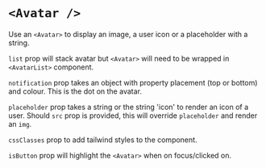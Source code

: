 # `<Avatar />`

Use an `<Avatar>` to display an image, a user icon or a placeholder with a string.

`list` prop will stack avatar but `<Avatar>` will need to be wrapped in `<AvatarList>` component.

`notification` prop takes an object with property placement (top or bottom) and colour. This is the dot on the avatar.

`placeholder` prop takes a string or the string 'icon' to render an icon of a user. Should `src` prop is provided, this will override `placeholder` and render an `img`.

`cssClasses` prop to add tailwind styles to the component.

`isButton` prop will highlight the `<Avatar>` when on focus/clicked on.